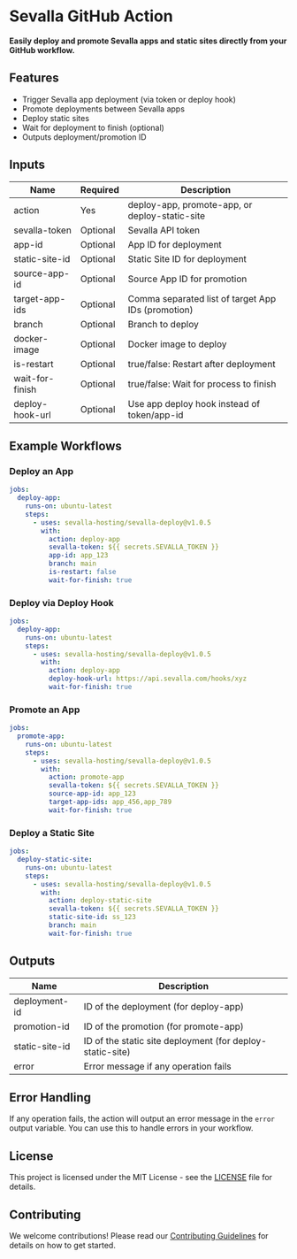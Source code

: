 # Sevalla GitHub Action

**Easily deploy and promote Sevalla apps and static sites directly from your GitHub workflow.**

## Features

- Trigger Sevalla app deployment (via token or deploy hook)
- Promote deployments between Sevalla apps
- Deploy static sites
- Wait for deployment to finish (optional)
- Outputs deployment/promotion ID

## Inputs

| Name                | Required | Description                                       |
|---------------------|----------|---------------------------------------------------|
| action              | Yes      | deploy-app, promote-app, or deploy-static-site    |
| sevalla-token       | Optional | Sevalla API token                                 |
| app-id              | Optional | App ID for deployment                             |
| static-site-id      | Optional | Static Site ID for deployment                     |
| source-app-id       | Optional | Source App ID for promotion                       |
| target-app-ids      | Optional | Comma separated list of target App IDs (promotion)|
| branch              | Optional | Branch to deploy                                  |
| docker-image        | Optional | Docker image to deploy                            |
| is-restart          | Optional | true/false: Restart after deployment              |
| wait-for-finish     | Optional | true/false: Wait for process to finish            |
| deploy-hook-url     | Optional | Use app deploy hook instead of token/app-id       |

## Example Workflows

### Deploy an App

```yaml
jobs:
  deploy-app:
    runs-on: ubuntu-latest
    steps:
      - uses: sevalla-hosting/sevalla-deploy@v1.0.5
        with:
          action: deploy-app
          sevalla-token: ${{ secrets.SEVALLA_TOKEN }}
          app-id: app_123
          branch: main
          is-restart: false
          wait-for-finish: true
```

### Deploy via Deploy Hook

```yaml
jobs:
  deploy-app:
    runs-on: ubuntu-latest
    steps:
      - uses: sevalla-hosting/sevalla-deploy@v1.0.5
        with:
          action: deploy-app
          deploy-hook-url: https://api.sevalla.com/hooks/xyz
          wait-for-finish: true
```

### Promote an App

```yaml
jobs:
  promote-app:
    runs-on: ubuntu-latest
    steps:
      - uses: sevalla-hosting/sevalla-deploy@v1.0.5
        with:
          action: promote-app
          sevalla-token: ${{ secrets.SEVALLA_TOKEN }}
          source-app-id: app_123
          target-app-ids: app_456,app_789
          wait-for-finish: true
```

### Deploy a Static Site

```yaml
jobs:
  deploy-static-site:
    runs-on: ubuntu-latest
    steps:
      - uses: sevalla-hosting/sevalla-deploy@v1.0.5
        with:
          action: deploy-static-site
          sevalla-token: ${{ secrets.SEVALLA_TOKEN }}
          static-site-id: ss_123
          branch: main
          wait-for-finish: true
```

## Outputs

| Name                | Description                                       |
|---------------------|---------------------------------------------------|
| deployment-id       | ID of the deployment (for deploy-app)             |
| promotion-id        | ID of the promotion (for promote-app)             |
| static-site-id      | ID of the static site deployment (for deploy-static-site) |
| error               | Error message if any operation fails              |

## Error Handling
If any operation fails, the action will output an error message in the `error` output variable. You can use this to handle errors in your workflow.
## License
This project is licensed under the MIT License - see the [LICENSE](LICENSE) file for details.
## Contributing
We welcome contributions! Please read our [Contributing Guidelines](CONTRIBUTING.md) for details on how to get started.
